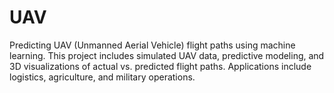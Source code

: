 # UAV
Predicting UAV (Unmanned Aerial Vehicle) flight paths using machine learning. This project includes simulated UAV data, predictive modeling, and 3D visualizations of actual vs. predicted flight paths. Applications include logistics, agriculture, and military operations.
